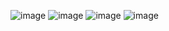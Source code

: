 ![image](https://github.com/owais8113/ESP32-LoRa/assets/127936539/c8606f1b-ca70-4d1d-8f2e-68db4585fed5)
![image](https://github.com/owais8113/ESP32-LoRa/assets/127936539/6f37ba77-4669-4515-8e10-25c37be73f37)
![image](https://github.com/owais8113/ESP32-LoRa/assets/127936539/f56185bf-8c73-47fc-8ce0-702ef4e7a404)
![image](https://github.com/owais8113/ESP32-LoRa/assets/127936539/34c2838b-2d77-4c82-ae1f-ee27738d737b)
